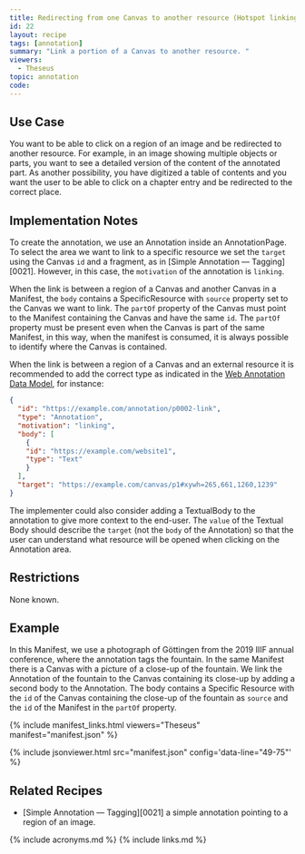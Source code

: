 ```yaml
---
title: Redirecting from one Canvas to another resource (Hotspot linking)
id: 22
layout: recipe
tags: [annotation]
summary: "Link a portion of a Canvas to another resource. "
viewers:
  - Theseus
topic: annotation
code:
---
```


## Use Case

You want to be able to click on a region of an image and be redirected to another resource.
For example, in an image showing multiple objects or parts, you want to see a detailed version of the content of the annotated part. As another possibility, you have digitized a table of contents and you want the user to be able to click on a chapter entry and be redirected to the correct place.


## Implementation Notes

To create the annotation, we use an Annotation inside an AnnotationPage.
To select the area we want to link to a specific resource we set the `target` using the Canvas `id` and a fragment, as in [Simple Annotation — Tagging][0021]. However, in this case, the `motivation` of the annotation is `linking`.

When the link is between a region of a Canvas and another Canvas in a Manifest, the `body` contains a SpecificResource with `source` property set to the Canvas we want to link.
The `partOf` property of the Canvas must point to the Manifest containing the Canvas and have the same `id`.
The `partOf` property must be present even when the Canvas is part of the same Manifest, in this way, when the manifest is consumed, it is always possible to identify where the Canvas is contained.

When the link is between a region of a Canvas and an external resource it is recommended to add the correct type as indicated in the [Web Annotation Data Model](https://www.w3.org/TR/annotation-model/#classes), for instance:

```json
{
  "id": "https://example.com/annotation/p0002-link",
  "type": "Annotation",
  "motivation": "linking",
  "body": [
    {
    "id": "https://example.com/website1",
    "type": "Text"
    }
  ],
  "target": "https://example.com/canvas/p1#xywh=265,661,1260,1239"
}
```

The implementer could also consider adding a TextualBody to the annotation to give more context to the end-user.
The `value` of the Textual Body should describe the `target` (not the `body` of the Annotation) so that the user can understand what resource will be opened when clicking on the Annotation area.


## Restrictions

None known.

## Example

In this Manifest, we use a photograph of Göttingen from the 2019 IIIF annual conference, where the annotation tags the fountain. In the same Manifest there is a Canvas with a picture of a close-up of the fountain.
We link the Annotation of the fountain to the Canvas containing its close-up by adding a second body to the Annotation.
The body contains a Specific Resource with the `id` of the Canvas containing the close-up of the fountain as `source` and the `id` of the Manifest in the `partOf` property.


{% include manifest_links.html viewers="Theseus" manifest="manifest.json" %}

{% include jsonviewer.html src="manifest.json" config='data-line="49-75"' %}

## Related Recipes

* [Simple Annotation — Tagging][0021] a simple annotation pointing to a region of an image.

{% include acronyms.md %}
{% include links.md %}
